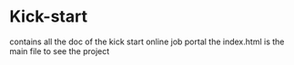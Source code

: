 # Kick-start
contains all the doc of the kick start online job portal
the index.html is the main file to see the project

